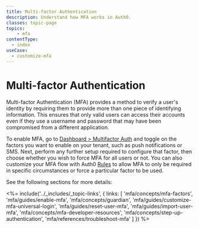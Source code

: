 ```yaml
---
title: Multi-factor Authentication
description: Understand how MFA works in Auth0.
classes: topic-page
topics:
    - mfa
contentType:
  - index
useCase:
  - customize-mfa
---
```

# Multi-factor Authentication

Multi-factor Authentication (MFA) provides a method to verify a user's identity by requiring them to provide more than one piece of identifying information. This ensures that only valid users can access their accounts even if they use a username and password that may have been compromised from a different application. 

To enable MFA, go to [Dashboard > Multifactor Auth](${manage_url}/#/guardian) and toggle on the factors you want to enable on your tenant, such as push notifications or SMS. Next, perform any further setup required to configure that factor, then choose whether you wish to force MFA for all users or not. You can also customize your MFA flow with Auth0 [Rules](/rules/references/use-cases#multi-factor-authentication) to allow MFA to only be required in specific circumstances or force a particular factor to be used.

See the following sections for more details:

<%= include('../_includes/_topic-links', { links: [
  'mfa/concepts/mfa-factors',
  'mfa/guides/enable-mfa',
  'mfa/concepts/guardian',
  'mfa/guides/customize-mfa-universal-login',
  'mfa/guides/reset-user-mfa',
  'mfa/guides/import-user-mfa',
  'mfa/concepts/mfa-developer-resources',
  'mfa/concepts/step-up-authentication',
  'mfa/references/troubleshoot-mfa'
] }) %>

